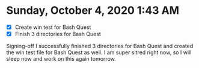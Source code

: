 # Sunday, October 4, 2020 1:43 AM
- [X] Create win test for Bash Quest
- [X] Finish 3 directories for Bash Quest

Signing-off I successfully finished 3 directories for Bash Quest and created the win test file for Bash Quest as well. I am super sitred right now, so I will sleep now and work on this again tomorrow.  